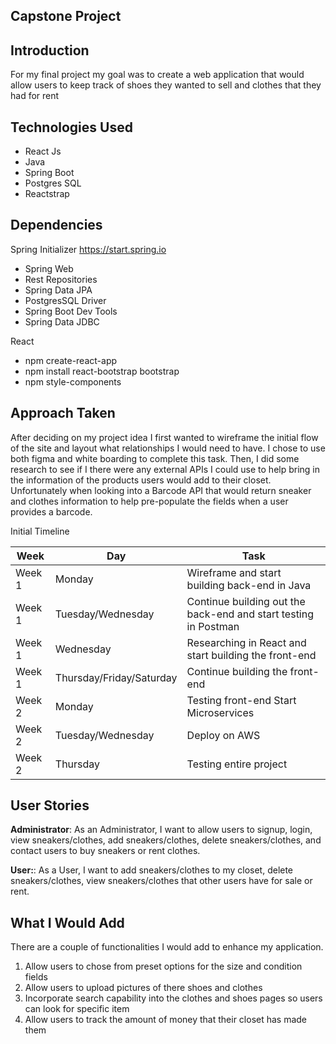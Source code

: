 ## Capstone Project

## Introduction

For my final project my goal was to create a web application that would allow users to keep track of shoes they wanted to sell and clothes that they had for rent

## Technologies Used
- React Js
- Java
- Spring Boot
- Postgres SQL
- Reactstrap

## Dependencies

Spring Initializer
https://start.spring.io

- Spring Web
- Rest Repositories
- Spring Data JPA
- PostgresSQL Driver
- Spring Boot Dev Tools
- Spring Data JDBC

React
- npm create-react-app
- npm install react-bootstrap bootstrap
- npm style-components

## Approach Taken

After deciding on my project idea I first wanted to wireframe the initial flow of the site and layout what relationships I would need to have. I chose to use both figma and white boarding to complete this task. Then, I did some research to see if I there were any external APIs I could use to  help bring in the information of the products users would add to their closet. Unfortunately when looking into a Barcode API that would return sneaker and clothes information to help pre-populate the fields when a user provides a barcode.

Initial Timeline

Week| Day | Task
----| ---- | ----
Week 1 |Monday | Wireframe and start building back-end in Java
Week 1 |Tuesday/Wednesday | Continue building out the back-end and start testing in Postman
Week 1 |Wednesday |Researching in React and start building the front-end
Week 1 |Thursday/Friday/Saturday | Continue building the front-end
Week 2 |Monday | Testing front-end Start Microservices
Week 2 |Tuesday/Wednesday | Deploy on AWS
Week 2 |Thursday | Testing entire project



## User Stories

**Administrator**: As an Administrator, I want to allow users to signup, login, view sneakers/clothes, add sneakers/clothes, delete sneakers/clothes, and contact users to buy sneakers or rent clothes.

**User:**: As a User, I want to add sneakers/clothes to my closet, delete sneakers/clothes, view sneakers/clothes that other users have for sale or rent.


## What I Would Add

There are a couple of functionalities I would add to enhance my application.

1. Allow users to chose from preset options for the size and condition fields
2. Allow users to upload pictures of there shoes and clothes
3. Incorporate search capability into the clothes and shoes pages so users can look for specific item
4. Allow users to track the amount of money that their closet has made them
